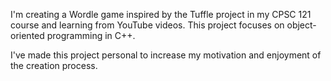 I'm creating a Wordle game inspired by the Tuffle project in my CPSC 121 course and learning from YouTube videos. This project focuses on object-oriented programming in C++.

I've made this project personal to increase my motivation and enjoyment of the creation process.
